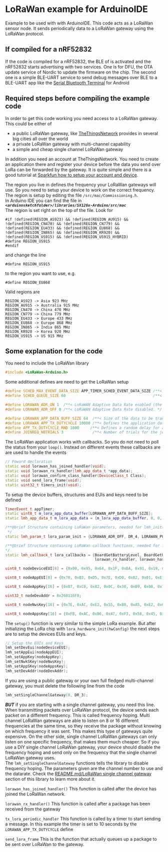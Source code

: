 LoRaWan example for ArduinoIDE
===    
Example to be used with with ArduinoIDE. This code acts as a LoRaWan sensor node. It sends periodically data to a LoRaWan gateway using the LoRaWan protocol.

If compiled for a nRF52832
---
If the code is compiled for a nRF52832, the BLE of is activated and the nRF52832 starts advertising with two services. One is for DFU, the OTA update service of Nordic to update the firmware on the chip. The second one is a simple BLE-UART service to send debug messages over BLE to a BLE-UART app like the [Serial Bluetooth Terminal](https://play.google.com/store/apps/details?id=de.kai_morich.serial_bluetooth_terminal) for Android    

Required steps before compiling the example code
---
In order to get this code working you need access to a LoRaWan gateway. This could be either of    
- a public LoRaWan gateway, like [TheThingsNetwork](https://thethingsnetwork.org/) provides in several big cities all over the world
- a private LoRaWan gateway with multi-channel capability
- a simple and cheap single channel LoRaWan gateway

In addition you need an account at TheThingsNetwork. You need to create an application there and register your device before the data you send over LoRa can be forwarded by the gateway. It is quite simple and there is a good tutorial at [Sparkfun how to setup your account and device](https://learn.sparkfun.com/tutorials/sparkfun-samd21-pro-rf-hookup-guide#registering-your-node).

The region you live in defines the frequency your LoRaWan gateways will use. So you need to setup your device to work on the correct frequency. The region is setup by editing the file `/src/mac/Commissioning.h`.    
In Arduino IDE you can find the file in _**`<arduinosketchfolder>/libraries/SX126x-Arduino/src/mac`**_    
The region is set right on the top of the file. Look for    
```
#if !defined(REGION_AS923) && !defined(REGION_AU915) && !defined(REGION_CN470) && !defined(REGION_CN779) && !defined(REGION_EU433) && !defined(REGION_EU868) && !defined(REGION_IN865) && !defined(REGION_KR920) && !defined(REGION_US915) && !defined(REGION_US915_HYBRID)
#define REGION_US915
#endif
```
and change the line
```
#define REGION_US915
```
to the region you want to use, e.g.    
```
#define REGION_EU868
```

Valid regions are
```
REGION_AS923 -> Asia 923 MHz
REGION_AU915 -> Australia 915 MHz
REGION_CN470 -> China 470 MHz
REGION_CN779 -> China 779 MHz
REGION_EU433 -> Europe 433 MHz
REGION_EU868 -> Europe 868 MHz
REGION_IN865 -> India 865 MHz
REGION_KR920 -> Korea 920 MHz
REGION_US915 -> US 915 MHz
```

Some explanation for the code
---

You need to include the LoRaWan library
```cpp
#include <LoRaWan-Arduino.h>
```
Some additional defines are need to get the LoRaWan setup
```cpp
#define SCHED_MAX_EVENT_DATA_SIZE APP_TIMER_SCHED_EVENT_DATA_SIZE /**< Maximum size of scheduler events. */
#define SCHED_QUEUE_SIZE 60										  /**< Maximum number of events in the scheduler queue. */

#define LORAWAN_ADR_ON 1  /**< LoRaWAN Adaptive Data Rate enabled (the end-device should be static here). */
#define LORAWAN_ADR_OFF 0 /**< LoRaWAN Adaptive Data Rate disabled. */

#define LORAWAN_APP_DATA_BUFF_SIZE 64  /**< Size of the data to be transmitted. */
#define LORAWAN_APP_TX_DUTYCYCLE 10000 /**< Defines the application data transmission duty cycle. 10s, value in [ms]. */
#define APP_TX_DUTYCYCLE_RND 1000	  /**< Defines a random delay for application data transmission duty cycle. 1s, value in [ms]. */
#define JOINREQ_NBTRIALS 3			   /**< Number of trials for the join request. */
```
The LoRaWan application works with callbacks. So you do not need to poll the status from your `loop()`. Instead on different events these callbacks are are used to handle the events
```cpp
// Foward declaration
static void lorawan_has_joined_handler(void);
static void lorawan_rx_handler(lmh_app_data_t *app_data);
static void lorawan_confirm_class_handler(DeviceClass_t Class);
static void send_lora_frame(void);
static uint32_t timers_init(void);
```
To setup the device buffers, structures and EUIs and keys need to be defined
```cpp
TimerEvent_t appTimer;														  ///< LoRa tranfer timer instance.
static uint8_t m_lora_app_data_buffer[LORAWAN_APP_DATA_BUFF_SIZE];			  ///< Lora user application data buffer.
static lmh_app_data_t m_lora_app_data = {m_lora_app_data_buffer, 0, 0, 0, 0}; ///< Lora user application data structure.

/**@brief Structure containing LoRaWan parameters, needed for lmh_init()
 */
static lmh_param_t lora_param_init = {LORAWAN_ADR_OFF, DR_4, LORAWAN_PUBLIC_NETWORK, JOINREQ_NBTRIALS, LORAWAN_DEFAULT_TX_POWER};

/**@brief Structure containing LoRaWan callback functions, needed for lmh_init()
*/
static lmh_callback_t lora_callbacks = {BoardGetBatteryLevel, BoardGetUniqueId, BoardGetRandomSeed,
										lorawan_rx_handler, lorawan_has_joined_handler, lorawan_confirm_class_handler};

uint8_t nodeDeviceEUI[8] = {0x00, 0x95, 0x64, 0x1F, 0xDA, 0x91, 0x19, 0x0B};

uint8_t nodeAppEUI[8] = {0x70, 0xB3, 0xD5, 0x7E, 0xD0, 0x02, 0x01, 0xE1};

uint8_t nodeAppKey[16] = {0x07, 0xC0, 0x82, 0x0C, 0x30, 0xB9, 0x08, 0x70, 0x0C, 0x0F, 0x70, 0x06, 0x00, 0xB0, 0xBE, 0x09};

uint32_t nodeDevAddr = 0x260116F8;

uint8_t nodeNwsKey[16] = {0x7E, 0xAC, 0xE2, 0x55, 0xB8, 0xA5, 0xE2, 0x69, 0x91, 0x51, 0x96, 0x06, 0x47, 0x56, 0x9D, 0x23};

uint8_t nodeAppsKey[16] = {0xFB, 0xAC, 0xB6, 0x47, 0xF3, 0x58, 0x45, 0xC7, 0x50, 0x7D, 0xBF, 0x16, 0x8B, 0xA8, 0xC1, 0x7C};
```
The `setup()` function is very similar to the simple LoRa example. But after initializing the LoRa chip with `lora_hardware_init(hwConfig)` the next steps are to setup the devices EUIs and keys.
```cpp
// Setup the EUIs and Keys
lmh_setDevEui(nodeDeviceEUI);
lmh_setAppEui(nodeAppEUI);
lmh_setAppKey(nodeAppKey);
lmh_setNwkSKey(nodeNwsKey);
lmh_setAppSKey(nodeAppsKey);
lmh_setDevAddr(nodeDevAddr);
```
If you are using a public gateway or your own full fledged multi-channel gateway, you must delete the following line from the code
```cpp
lmh_setSingleChannelGateway(0, DR_3);
```
**_BUT_** if you are starting with a single channel gateway, you need this line.    
When transmitting packets over LoRaWan protocol, the device sends each packet on a different frequency. This is called frequency hoping. Multi channel LoRaWan gateways are able to listen on 8 or 16 different frequencies at the same time, so they receive the package without knowing on which frequency it was sent. This makes this type of gateways quite expensive. On the other side, single channel LoRaWan gateways can only listen on one specific frequency, that makes them much cheaper. So if you use a DIY single channel LoRaWan gateway, your device should disable the frequency hoping and send only on the frequency that the single channel LoRaWan gateway uses.      
The `lmh_setSingleChannelGateway` functions tells the library to disable frequency hoping. The parameters given are the channel number to use and the datarate. Check the [README.md/LoRaWan single channel gateway](https://github.com/beegee-tokyo/SX126x-Arduino/blob/master/README.md) section of this library to learn more about it.

`lorawan_has_joined_handler()`
This function is called after the device has joined the LoRaWan network.

`lorawan_rx_handler()`
This function is called after a package has been received from the gateway

`tx_lora_periodic_handler`
This function is called by a timer to start sending a message. In this example the timer is set to 10 seconds by the `LORAWAN_APP_TX_DUTYCYCLE` define

`send_lora_frame`
This is the function that actually queues up a package to be sent over LoRaWan to the gateway.